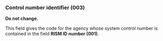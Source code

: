 ### Control number identifier (003)
**Do not change.**

This field gives the code for the agency whose system control number is contained in the field **RISM ID number (001)**.
